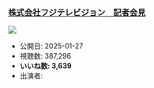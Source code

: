 ### [株式会社フジテレビジョン　記者会見](https://www.youtube.com/watch?v=KSOt_Xmsc3Y)
[![](https://img.youtube.com/vi/KSOt_Xmsc3Y/sddefault.jpg)](https://www.youtube.com/watch?v=KSOt_Xmsc3Y)
-   公開日: 2025-01-27
-   視聴数: 387,296
-   **いいね数: 3,639**
-   出演者: 
